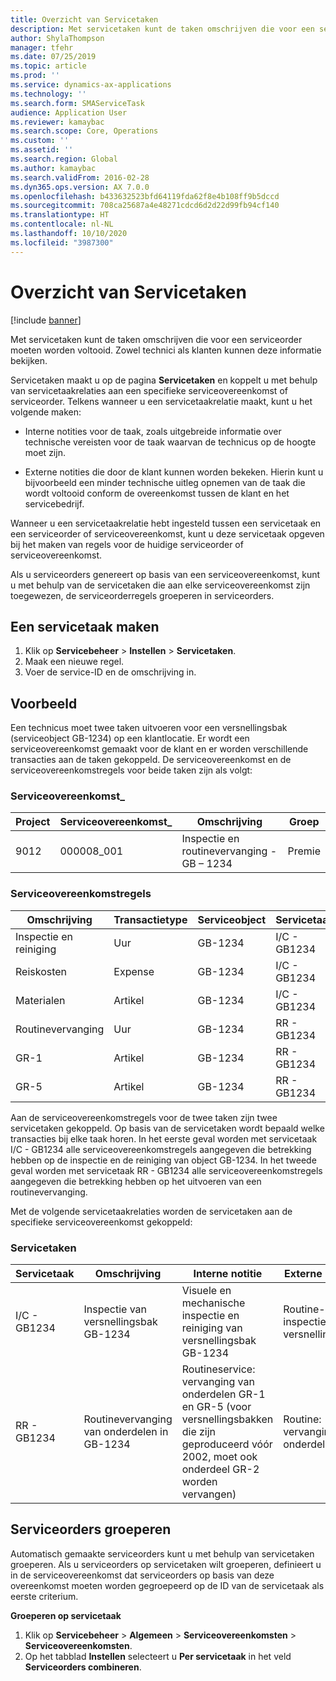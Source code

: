 ```yaml
---
title: Overzicht van Servicetaken
description: Met servicetaken kunt de taken omschrijven die voor een serviceorder moeten worden voltooid. Zowel technici als klanten kunnen deze informatie bekijken.
author: ShylaThompson
manager: tfehr
ms.date: 07/25/2019
ms.topic: article
ms.prod: ''
ms.service: dynamics-ax-applications
ms.technology: ''
ms.search.form: SMAServiceTask
audience: Application User
ms.reviewer: kamaybac
ms.search.scope: Core, Operations
ms.custom: ''
ms.assetid: ''
ms.search.region: Global
ms.author: kamaybac
ms.search.validFrom: 2016-02-28
ms.dyn365.ops.version: AX 7.0.0
ms.openlocfilehash: b433632523bfd64119fda62f8e4b108ff9b5dccd
ms.sourcegitcommit: 708ca25687a4e48271cdcd6d2d22d99fb94cf140
ms.translationtype: HT
ms.contentlocale: nl-NL
ms.lasthandoff: 10/10/2020
ms.locfileid: "3987300"
---
```

# <a name="service-tasks-overview"></a>Overzicht van Servicetaken

[!include [banner](../includes/banner.md)]

Met servicetaken kunt de taken omschrijven die voor een serviceorder moeten worden voltooid.
Zowel technici als klanten kunnen deze informatie bekijken.

Servicetaken maakt u op de pagina **Servicetaken** en koppelt u met behulp van servicetaakrelaties aan een specifieke serviceovereenkomst of serviceorder. Telkens wanneer u een servicetaakrelatie maakt, kunt u het volgende maken:

-  Interne notities voor de taak, zoals uitgebreide informatie over technische vereisten voor de taak waarvan de technicus op de hoogte moet zijn.

-  Externe notities die door de klant kunnen worden bekeken. Hierin kunt u bijvoorbeeld een minder technische uitleg opnemen van de taak die wordt voltooid conform de overeenkomst tussen de klant en het servicebedrijf.

Wanneer u een servicetaakrelatie hebt ingesteld tussen een servicetaak en een serviceorder of serviceovereenkomst, kunt u deze servicetaak opgeven bij het maken van regels voor de huidige serviceorder of serviceovereenkomst.

Als u serviceorders genereert op basis van een serviceovereenkomst, kunt u met behulp van de servicetaken die aan elke serviceovereenkomst zijn toegewezen, de serviceorderregels groeperen in serviceorders.

## <a name="create-a-service-task"></a>Een servicetaak maken

1. Klik op **Servicebeheer** \> **Instellen** \> **Servicetaken**.
2. Maak een nieuwe regel.
3. Voer de service-ID en de omschrijving in.

## <a name="example"></a>Voorbeeld

Een technicus moet twee taken uitvoeren voor een versnellingsbak (serviceobject GB-1234) op een klantlocatie. Er wordt een serviceovereenkomst gemaakt voor de klant en er worden verschillende transacties aan de taken gekoppeld. De serviceovereenkomst en de serviceovereenkomstregels voor beide taken zijn als volgt:

### <a name="service-agreement"></a>Serviceovereenkomst_

| Project | Serviceovereenkomst_ | Omschrijving                                  | Groep   |
|---------|-------------------|----------------------------------------------|---------|
| 9012    | 000008\_001       | Inspectie en routinevervanging - GB – 1234 | Premie |

### <a name="service-agreement-lines"></a>Serviceovereenkomstregels

| Omschrijving             | Transactietype | Serviceobject | Servicetaak |
|-------------------------|------------------|----------------|--------------|
| Inspectie en reiniging | Uur             | GB-1234        | I/C - GB1234 |
| Reiskosten                  | Expense          | GB-1234        | I/C - GB1234 |
| Materialen               | Artikel             | GB-1234        | I/C - GB1234 |
| Routinevervanging     | Uur             | GB-1234        | RR - GB1234  |
| GR-1                    | Artikel             | GB-1234        | RR - GB1234  |
| GR-5                    | Artikel             | GB-1234        | RR - GB1234  |

Aan de serviceovereenkomstregels voor de twee taken zijn twee servicetaken gekoppeld. Op basis van de servicetaken wordt bepaald welke transacties bij elke taak horen. In het eerste geval worden met servicetaak I/C - GB1234 alle serviceovereenkomstregels aangegeven die betrekking hebben op de inspectie en de reiniging van object GB-1234. In het tweede geval worden met servicetaak RR - GB1234 alle serviceovereenkomstregels aangegeven die betrekking hebben op het uitvoeren van een routinevervanging.

Met de volgende servicetaakrelaties worden de servicetaken aan de specifieke serviceovereenkomst gekoppeld:

### <a name="service-tasks"></a>Servicetaken

| Servicetaak | Omschrijving                             | Interne notitie                                                                                                                 | Externe notitie                 |
|--------------|-----------------------------------------|-------------------------------------------------------------------------------------------------------------------------------|-------------------------------|
| I/C - GB1234 | Inspectie van versnellingsbak GB-1234           | Visuele en mechanische inspectie en reiniging van versnellingsbak GB-1234                                                              | Routine-inspectie van versnellingsbak |
| RR - GB1234  | Routinevervanging van onderdelen in GB-1234 | Routineservice: vervanging van onderdelen GR-1 en GR-5 (voor versnellingsbakken die zijn geproduceerd vóór 2002, moet ook onderdeel GR-2 worden vervangen) | Routine: vervanging van onderdelen  |

## <a name="group-service-orders"></a>Serviceorders groeperen

Automatisch gemaakte serviceorders kunt u met behulp van servicetaken groeperen. Als u serviceorders op servicetaken wilt groeperen, definieert u in de serviceovereenkomst dat serviceorders op basis van deze overeenkomst moeten worden gegroepeerd op de ID van de servicetaak als eerste criterium.

**Groeperen op servicetaak**

1. Klik op **Servicebeheer** \> **Algemeen** \> **Serviceovereenkomsten** \> **Serviceovereenkomsten**.
2. Op het tabblad **Instellen** selecteert u **Per servicetaak** in het veld **Serviceorders combineren**.



